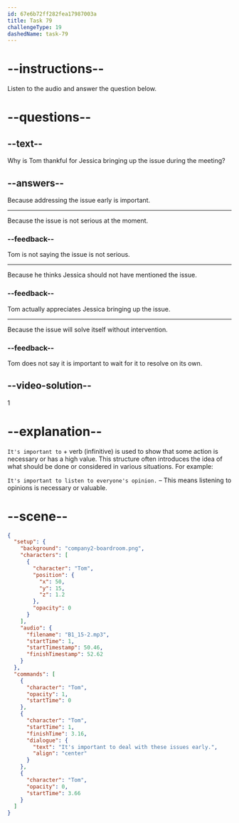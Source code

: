 ```yaml
---
id: 67e6b72ff282fea17987003a
title: Task 79
challengeType: 19
dashedName: task-79
---
```


<!-- (Audio) Tom: It's important to deal with these issues early. -->

# --instructions--

Listen to the audio and answer the question below.

# --questions--

## --text--

Why is Tom thankful for Jessica bringing up the issue during the meeting?

## --answers--

Because addressing the issue early is important.

---

Because the issue is not serious at the moment.

### --feedback--

Tom is not saying the issue is not serious.

---

Because he thinks Jessica should not have mentioned the issue.

### --feedback--

Tom actually appreciates Jessica bringing up the issue.

---

Because the issue will solve itself without intervention.

### --feedback--

Tom does not say it is important to wait for it to resolve on its own.

## --video-solution--

1

# --explanation--

`It's important to` + verb (infinitive) is used to show that some action is necessary or has a high value. This structure often introduces the idea of what should be done or considered in various situations. For example:

`It's important to listen to everyone's opinion.` – This means listening to opinions is necessary or valuable.

# --scene--

```json
{
  "setup": {
    "background": "company2-boardroom.png",
    "characters": [
      {
        "character": "Tom",
        "position": {
          "x": 50,
          "y": 15,
          "z": 1.2
        },
        "opacity": 0
      }
    ],
    "audio": {
      "filename": "B1_15-2.mp3",
      "startTime": 1,
      "startTimestamp": 50.46,
      "finishTimestamp": 52.62
    }
  },
  "commands": [
    {
      "character": "Tom",
      "opacity": 1,
      "startTime": 0
    },
    {
      "character": "Tom",
      "startTime": 1,
      "finishTime": 3.16,
      "dialogue": {
        "text": "It's important to deal with these issues early.",
        "align": "center"
      }
    },
    {
      "character": "Tom",
      "opacity": 0,
      "startTime": 3.66
    }
  ]
}
```
